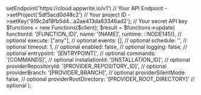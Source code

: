 <?php

use Appwrite\Client;
use Appwrite\Services\Functions;

$client = (new Client())
    ->setEndpoint('https://cloud.appwrite.io/v1') // Your API Endpoint
    ->setProject('5df5acd0d48c2') // Your project ID
    ->setKey('919c2d18fb5d4...a2ae413da83346ad2'); // Your secret API key

$functions = new Functions($client);

$result = $functions->update(
    functionId: '[FUNCTION_ID]',
    name: '[NAME]',
    runtime: ::NODE145(), // optional
    execute: ["any"], // optional
    events: [], // optional
    schedule: '', // optional
    timeout: 1, // optional
    enabled: false, // optional
    logging: false, // optional
    entrypoint: '[ENTRYPOINT]', // optional
    commands: '[COMMANDS]', // optional
    installationId: '[INSTALLATION_ID]', // optional
    providerRepositoryId: '[PROVIDER_REPOSITORY_ID]', // optional
    providerBranch: '[PROVIDER_BRANCH]', // optional
    providerSilentMode: false, // optional
    providerRootDirectory: '[PROVIDER_ROOT_DIRECTORY]' // optional
);